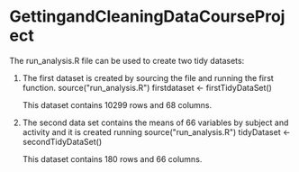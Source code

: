 GettingandCleaningDataCourseProject
===================================
The run_analysis.R file can be used to create two tidy datasets:

1. The first dataset is created by sourcing the file and running the first function.
	source("run_analysis.R")
	firstdataset <- firstTidyDataSet()
	
	This dataset contains 10299 rows and 68 columns. 

2. The second data set contains the means of 66 variables by subject and activity and it is created running
	source("run_analysis.R")
	tidyDataset <- secondTidyDataSet()
	
	This dataset contains 180 rows and 66 columns.